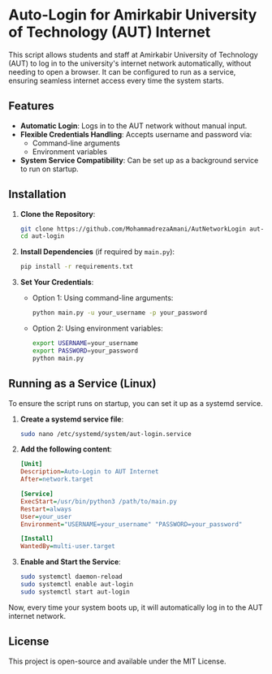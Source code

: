 # Auto-Login for Amirkabir University of Technology (AUT) Internet

This script allows students and staff at Amirkabir University of Technology (AUT) to log in to the university's internet network automatically, without needing to open a browser. It can be configured to run as a service, ensuring seamless internet access every time the system starts.

## Features

- **Automatic Login**: Logs in to the AUT network without manual input.
- **Flexible Credentials Handling**: Accepts username and password via:
  - Command-line arguments
  - Environment variables
- **System Service Compatibility**: Can be set up as a background service to run on startup.

## Installation

1. **Clone the Repository**:

   ```sh
   git clone https://github.com/MohammadrezaAmani/AutNetworkLogin aut-login
   cd aut-login
   ```

2. **Install Dependencies** (if required by `main.py`):

   ```sh
   pip install -r requirements.txt
   ```

3. **Set Your Credentials**:

   - Option 1: Using command-line arguments:

     ```sh
     python main.py -u your_username -p your_password
     ```

   - Option 2: Using environment variables:

     ```sh
     export USERNAME=your_username
     export PASSWORD=your_password
     python main.py
     ```

## Running as a Service (Linux)

To ensure the script runs on startup, you can set it up as a systemd service.

1. **Create a systemd service file**:

   ```sh
   sudo nano /etc/systemd/system/aut-login.service
   ```

2. **Add the following content**:

   ```ini
   [Unit]
   Description=Auto-Login to AUT Internet
   After=network.target

   [Service]
   ExecStart=/usr/bin/python3 /path/to/main.py
   Restart=always
   User=your_user
   Environment="USERNAME=your_username" "PASSWORD=your_password"

   [Install]
   WantedBy=multi-user.target
   ```

3. **Enable and Start the Service**:

   ```sh
   sudo systemctl daemon-reload
   sudo systemctl enable aut-login
   sudo systemctl start aut-login
   ```

Now, every time your system boots up, it will automatically log in to the AUT internet network.

## License

This project is open-source and available under the MIT License.
